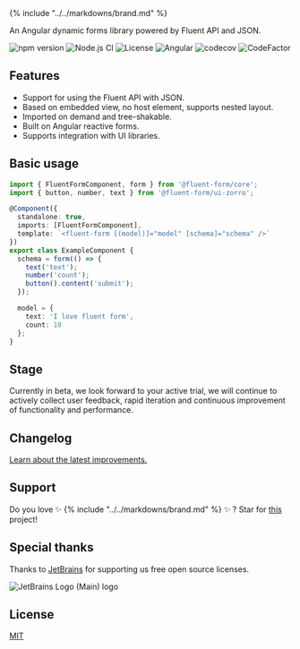 <div class="text-center mt-8">
  <div class="text-6xl">
    {% include "../../markdowns/brand.md" %}
  </div>

  An Angular dynamic forms library powered by Fluent API and JSON.

  ![npm version](https://img.shields.io/npm/v/@fluent-form/core/latest.svg)
  ![Node.js CI](https://github.com/fluent-form/fluent-form/workflows/Node.js%20CI/badge.svg)
  ![License](https://img.shields.io/badge/License-MIT-blue.svg)
  ![Angular](https://img.shields.io/badge/Build%20with-Angular%20CLI-red?logo=angular)
  ![codecov](https://codecov.io/gh/fluent-form/fluent-form/branch/main/graph/badge.svg?token=070GEU44U0)
  ![CodeFactor](https://www.codefactor.io/repository/github/fluent-form/fluent-form/badge)
</div>

## Features

- Support for using the Fluent API with JSON.
- Based on embedded view, no host element, supports nested layout.
- Imported on demand and tree-shakable.
- Built on Angular reactive forms.
- Supports integration with UI libraries.

## Basic usage

```ts
import { FluentFormComponent, form } from '@fluent-form/core';
import { button, number, text } from '@fluent-form/ui-zorro';

@Component({
  standalone: true,
  imports: [FluentFormComponent],
  template: `<fluent-form [(model)]="model" [schema]="schema" />`
})
export class ExampleComponent {
  schema = form(() => {
    text('text');
    number('count');
    button().content('submit');
  });

  model = {
    text: 'I love fluent form',
    count: 10
  };
}
```

## Stage

Currently in beta, we look forward to your active trial, we will continue to actively collect user feedback, rapid iteration and continuous improvement of functionality and performance.

## Changelog

[Learn about the latest improvements.](https://github.com/fluent-form/fluent-form/blob/main/CHANGELOG.md)

## Support

Do you love ✨ {% include "../../markdowns/brand.md" %} ✨ ? Star for [this](https://github.com/fluent-form/fluent-form) project!

##  Special thanks

Thanks to [JetBrains](https://www.jetbrains.com/?from=fluent-form) for supporting us free open source licenses.

![JetBrains Logo (Main) logo](https://resources.jetbrains.com/storage/products/company/brand/logos/jb_beam.svg)

## License

[MIT](https://github.com/fluent-form/fluent-form/blob/main/LICENSE)
